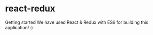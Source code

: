 # react-redux
Getting started
We have used React & Redux with ES6 for building this application! :)
